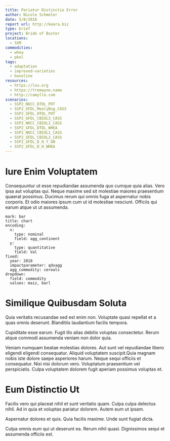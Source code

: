 ```yaml
---
title: Pariatur Distinctio Error
author: Nicole Schmeler
date: 5/8/2016
report url: http://keara.biz
type: brief
project: Bride of Buster
locations:
  - SXM
commodities:
  - whea
  - pkol
tags:
  - adaptation
  - improved-varieties
  - baseline
resources:
  - https://lou.org
  - https://tremayne.name
  - http://camylle.com
scenarios:
  - SSP2_NOCC_DTOL_POT
  - SSP2_GFDL_MealyBug_CASS
  - SSP2_GFDL_HTOL_POT
  - SSP2_GFDL_CBIOL3_CASS
  - SSP2_NOCC_CBIOL2_CASS
  - SSP2_GFDL_DTOL_WHEA
  - SSP2_NOCC_CBIOL1_CASS
  - SSP2_GFDL_CBIOL2_CASS
  - SSP2_GFDL_D_H_Y_GN
  - SSP2_GFDL_D_H_WHEA
---
```

# Iure Enim Voluptatem
Consequuntur ut esse repudiandae assumenda quo cumque quia alias. Vero ipsa aut voluptas qui. Neque maxime sed sit molestiae maiores praesentium quaerat possimus. Ducimus rerum qui omnis fuga at aspernatur nobis corporis. Et odio maiores ipsum cum ut id molestiae nesciunt. Officiis qui earum atque ut ut assumenda.

```vis
mark: bar
title: chart
encoding:
  x:
    type: nominal
    field: agg_continent
  y:
    type: quantitative
    field: Val
fixed:
  year: 2010
  impactparameter: qdxagg
  agg_commodity: cereals
dropdown:
  field: commodity
  values: maiz, barl
```

# Similique Quibusdam Soluta
Quia veritatis recusandae sed est enim non. Voluptate quasi repellat et a quas omnis deserunt. Blanditiis laudantium facilis tempora.
 Cupiditate esse earum. Fugit illo alias debitis voluptas consectetur. Rerum atque commodi assumenda veniam non dolor quia.
 Veniam numquam beatae molestias dolores. Aut sunt vel repudiandae libero eligendi eligendi consequatur. Aliquid voluptatem suscipit.Quia magnam nobis iste dolore saepe asperiores harum. Neque sequi officiis et consequatur. Nisi nisi dolorum vero. Voluptatum praesentium vel perspiciatis. Culpa voluptatem dolorem fugit aperiam possimus voluptas et.

# Eum Distinctio Ut
Facilis vero qui placeat nihil et sunt veritatis quam. Culpa culpa delectus nihil. Ad in quia et voluptas pariatur dolorem. Autem eum ut ipsam.
 Aspernatur dolores et quis. Quia facilis maxime. Unde sunt fugiat dicta.
 Culpa omnis eum qui ut deserunt ea. Rerum nihil quasi. Dignissimos sequi et assumenda officiis est.
